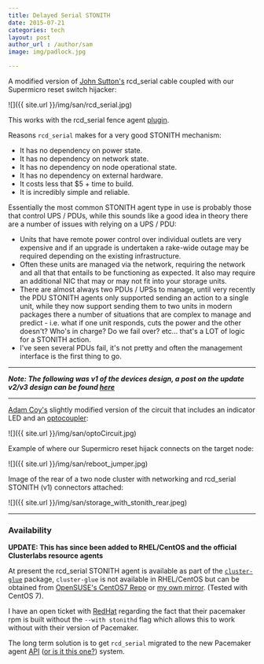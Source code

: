 ```yaml
---
title: Delayed Serial STONITH
date: 2015-07-21
categories: tech
layout: post
author_url : /author/sam
image: img/padlock.jpg

---
```


A modified version of [John Sutton's](http://www.scl.co.uk/rcd_serial/README.rcd_serial) rcd_serial cable coupled with our Supermicro reset switch hijacker:

![]({{ site.url }}/img/san/rcd_serial.jpg)

This works with the rcd_serial fence agent [plugin](https://github.com/ClusterLabs/fence-agents/tree/master/agents/rcd_serial).

Reasons `rcd_serial` makes for a very good STONITH mechanism:

- It has no dependency on power state.
- It has no dependency on network state.
- It has no dependency on node operational state.
- It has no dependency on external hardware.
- It costs less that $5 + time to build.
- It is incredibly simple and reliable.

Essentially the most common STONITH agent type in use is probably those that control UPS / PDUs, while this sounds like a good idea in theory there are a number of issues with relying on a UPS / PDU:

- Units that have remote power control over individual outlets are very expensive and if an upgrade is undertaken a rake-wide outage may be required depending on the existing infrastructure.
- Often these units are managed via the network, requiring the network and all that that entails to be functioning as expected. It also may require an additional NIC that may or may not fit into your storage units.
- There are almost always two PDUs / UPSs to manage, until very recently the PDU STONITH agents only supported sending an action to a single unit, while they now support sending them to two units in modern packages there a number of situations that are complex to manage and predict - i.e. what if one unit responds, cuts the power and the other doesn't? Who's in charge? Do we fail over? etc... that's a LOT of logic for a STONITH action.
- I've seen several PDUs fail, it's not pretty and often the management interface is the first thing to go.

---

**_Note: The following was v1 of the devices design, a post on the update v2/v3 design can be found [here](https://smcleod.net/tech/2016/07/04/update-rcd-stonith-design.html)_**

---

[Adam Coy's](https://www.linkedin.com/pub/adam-coy/5/989/888) slightly modified version of the circuit that includes an indicator LED and an [optocoupler](https://en.wikipedia.org/wiki/Opto-isolator):

![]({{ site.url }}/img/san/optoCircuit.jpg)

Example of where our Supermicro reset hijack connects on the target node:

![]({{ site.url }}/img/san/reboot_jumper.jpg)

Image of the rear of a two node cluster with networking and rcd_serial STONITH (v1) connectors attached:

![]({{ site.url }}/img/san/storage_with_stonith_rear.jpeg)

---

### Availability

**UPDATE: This has since been added to RHEL/CentOS and the official Clusterlabs resource agents**

At present the rcd_serial STONITH agent is available as part of the [`cluster-glue`](https://packagecloud.io/s_mcleod/pacemaker/packages/el/7/cluster-glue-1.0.12-1.16.1.x86_64.rpm) package, `cluster-glue` is not available in RHEL/CentOS but can be obtained from [OpenSUSE's CentOS7 Repo](ftp://rpmfind.net/linux/opensuse/factory/repo/oss/suse/x86_64/cluster-glue-1.0.12-19.2.x86_64.rpm) or [my own mirror](https://packagecloud.io/s_mcleod/pacemaker). (Tested with CentOS 7).

I have an open ticket with [RedHat](https://bugzilla.redhat.com/show_bug.cgi?id=1240868) regarding the fact that their pacemaker rpm is built without the `--with stonithd` flag which allows this to work without with their version of Pacemaker.

The long term solution is to get `rcd_serial` migrated to the new Pacemaker agent [API](https://fedorahosted.org/cluster/wiki/FenceAgentAPI) ([or is it this one?](http://clusterlabs.org/doxygen/pacemaker/2927a0f9f25610c331b6a137c846fec27032c9ea/stonith-ng_8h.html)) system.
